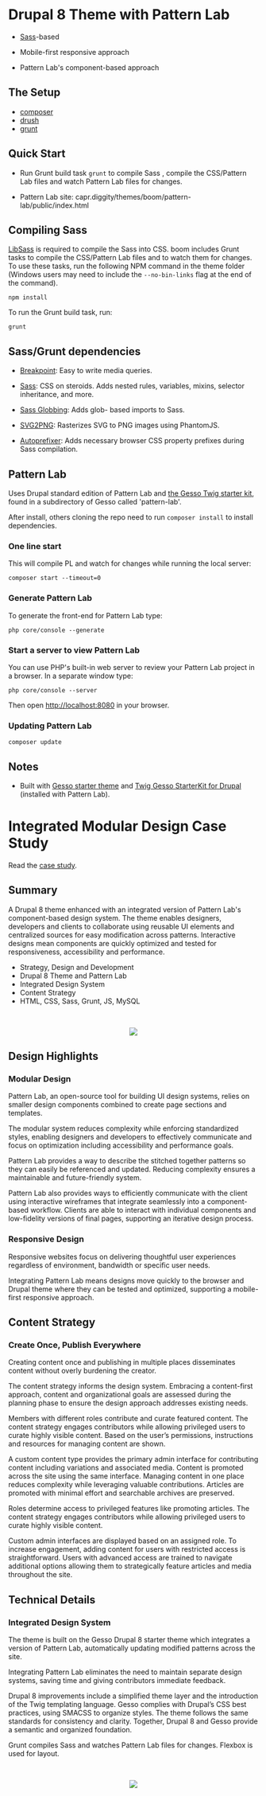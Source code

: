 # Drupal 8 Theme with Pattern Lab

- [Sass](http://sass-lang.com/)-based 

- Mobile-first responsive approach

- Pattern Lab's component-based approach

## The Setup 

- [composer](https://getcomposer.org)
- [drush](http://www.drush.org/en/master/)
- [grunt](https://gruntjs.com/)

## Quick Start

- Run Grunt build task `grunt` to compile Sass , compile the CSS/Pattern Lab files and watch Pattern Lab files for changes.

- Pattern Lab site: capr.diggity/themes/boom/pattern-lab/public/index.html

## Compiling Sass

[LibSass](http://sass-lang.com/libsass) is required to compile the Sass into
CSS. boom includes Grunt tasks to compile the CSS/Pattern Lab files and to
watch them for changes. To use these tasks, run the following NPM command in
the theme folder (Windows users may need to include the `--no-bin-links` flag at
the end of the command).

```
npm install
```

To run the Grunt build task, run:

```
grunt
```

## Sass/Grunt dependencies

* [Breakpoint](http://breakpoint-sass.com): Easy to write media queries.

* [Sass](http://sass-lang.com): CSS on steroids. Adds nested rules, variables,
mixins, selector inheritance, and more.

* [Sass Globbing](https://github.com/DennisBecker/grunt-sass-globbing): Adds glob-
based imports to Sass.

* [SVG2PNG](https://github.com/dbushell/grunt-svg2png): Rasterizes SVG to PNG images using PhantomJS.

* [Autoprefixer](https://github.com/postcss/autoprefixer): Adds necessary browser CSS property prefixes during Sass compilation.

## Pattern Lab 

Uses Drupal standard edition of Pattern Lab and [the Gesso Twig starter kit](https://github.com/forumone/starterkit-twig-drupal-gesso), found in a subdirectory of Gesso called 'pattern-lab'.

After install, others cloning the repo need to run `composer install` to install dependencies.

### One line start

This will compile PL and watch for changes while running the local server:

    composer start --timeout=0

### Generate Pattern Lab

To generate the front-end for Pattern Lab type:

    php core/console --generate

### Start a server to view Pattern Lab

You can use PHP's built-in web server to review your Pattern Lab project in a browser. In a separate window type:

    php core/console --server

Then open [http://localhost:8080](http://localhost:8080) in your browser.

### Updating Pattern Lab

    composer update

## Notes

- Built with [Gesso starter theme](https://github.com/forumone/gesso) and [Twig Gesso StarterKit for Drupal](https://github.com/forumone/starterkit-twig-drupal-gesso) (installed with Pattern Lab).
    
# Integrated Modular Design Case Study

Read the [case study](https://frances.ink/portfolio/modular-design.html). 

##  Summary

A Drupal 8 theme enhanced with an integrated version of Pattern Lab's component-based design system. The theme enables designers, developers and clients to collaborate using reusable UI elements and centralized sources for easy modification across patterns. Interactive designs mean components are quickly optimized and tested for responsiveness, accessibility and performance.

- Strategy, Design and Development
- Drupal 8 Theme and Pattern Lab
- Integrated Design System
- Content Strategy
- HTML, CSS, Sass, Grunt, JS, MySQL

<br> 
<p align="center">
    <img src="https://frances.ink/assets/img/modular-design/flow.png" />
</p>

## Design Highlights

### Modular Design

Pattern Lab, an open-source tool for building UI design systems, relies on smaller design components combined to create page sections and templates.

The modular system reduces complexity while enforcing standardized styles, enabling designers and developers to effectively communicate and focus on optimization including accessibility and performance goals.

Pattern Lab provides a way to describe the stitched together patterns so they can easily be referenced and updated. Reducing complexity ensures a maintainable and future-friendly system.

Pattern Lab also provides ways to efficiently communicate with the client using interactive wireframes that integrate seamlessly into a component-based workflow. Clients are able to interact with individual components and low-fidelity versions of final pages, supporting an iterative design process.

### Responsive Design

Responsive websites focus on delivering thoughtful user experiences regardless of environment, bandwidth or specific user needs.

Integrating Pattern Lab means designs move quickly to the browser and Drupal theme where they can be tested and optimized, supporting a mobile-first responsive approach.

## Content Strategy

### Create Once, Publish Everywhere

Creating content once and publishing in multiple places disseminates content without overly burdening the creator.

The content strategy informs the design system. Embracing a content-first approach, content and organizational goals are assessed during the planning phase to ensure the design approach addresses existing needs.

Members with different roles contribute and curate featured content. The content strategy engages contributors while allowing privileged users to curate highly visible content. Based on the user’s permissions, instructions and resources for managing content are shown.

A custom content type provides the primary admin interface for contributing content including variations and associated media. Content is promoted across the site using the same interface. Managing content in one place reduces complexity while leveraging valuable contributions. Articles are promoted with minimal effort and searchable archives are preserved.

Roles determine access to privileged features like promoting articles. The content strategy engages contributors while allowing privileged users to curate highly visible content.

Custom admin interfaces are displayed based on an assigned role. To increase engagement, adding content for users with restricted access is straightforward. Users with advanced access are trained to navigate additional options allowing them to strategically feature articles and media throughout the site.

## Technical Details

### Integrated Design System

The theme is built on the Gesso Drupal 8 starter theme which integrates a version of Pattern Lab, automatically updating modified patterns across the site.

Integrating Pattern Lab eliminates the need to maintain separate design systems, saving time and giving contributors immediate feedback.

Drupal 8 improvements include a simplified theme layer and the introduction of the Twig templating language. Gesso complies with Drupal’s CSS best practices, using SMACSS to organize styles. The theme follows the same standards for consistency and clarity. Together, Drupal 8 and Gesso provide a semantic and organized foundation.

Grunt compiles Sass and watches Pattern Lab files for changes. Flexbox is used for layout.

<br> 
<p align="center">
    <img src="https://frances.ink/assets/img/modular-design/screen.jpg" />
</p>

